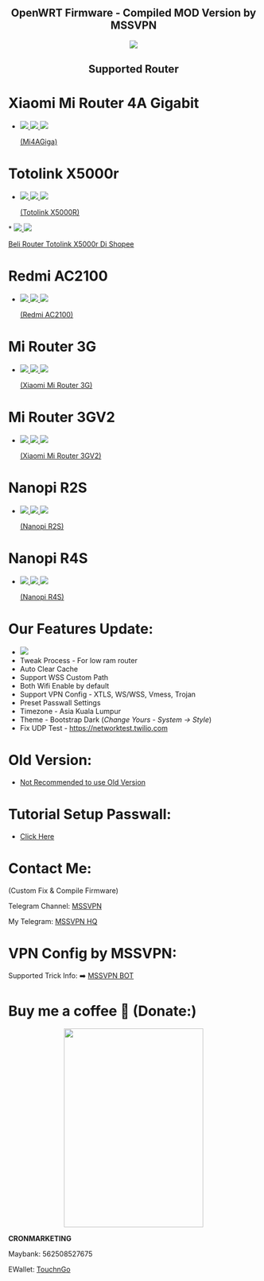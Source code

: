 <h2 align="center">
OpenWRT Firmware - Compiled MOD Version by MSSVPN
</h2>

<p align="center"><img src="https://forum.openwrt.org/uploads/default/original/3X/2/9/2965b316403db302c535cae40139e8c49bbad6e3.png"></p>
<h2 align="center">
Supported Router
</h2>

# Xiaomi Mi Router 4A Gigabit
* <a href="https://github.com/mssvpn/OpenWRT_by_MSSVPN/raw/main/OpenWrt-22.03.0-MSSVPN-V1.2.1%20WSS%20Mi4AGiga.bin"><img src="https://img.shields.io/badge/OpenWRT-22.03.0-orange.svg"> <img src="https://img.shields.io/badge/Passwall-MSSVPN-yellow.svg"> <img src="https://img.shields.io/badge/Version-1.2.1-blue.svg"> <p></p>(Mi4AGiga)</a>

# Totolink X5000r
* <a href="https://github.com/mssvpn/OpenWRT_by_MSSVPN/raw/main/OpenWrt-22.03.0-MSSVPN-V1.2.1%20WSS%20Totolink%20X5000R.bin"><img src="https://img.shields.io/badge/OpenWRT-22.03.0-orange.svg"> <img src="https://img.shields.io/badge/Passwall-MSSVPN-yellow.svg"> <img src="https://img.shields.io/badge/Version-1.2.1-blue.svg"> <p></p>(Totolink X5000R)</a>
<p></p>
* <a href="https://shopee.com.my/TOTOLINK-X5000R-(AX1800)-WiFi-6-MU-MIMO-Gigabit-Wireless-WiFi-Router-OpenWRT-Stock-Firmware-i.234683885.13110314797?xptdk=1953b9a8-c1fe-4f96-a5fa-5397cbacad6c" target="_blank"><img src="https://img.shields.io/badge/Shopee-Trusted!-orange.svg"> <img src="https://img.shields.io/badge/Shopee-SPayLater-blue.svg"> <p></p>Beli Router Totolink X5000r Di Shopee</a>

# Redmi AC2100
* <a href="https://github.com/mssvpn/OpenWRT_by_MSSVPN/raw/main/OpenWrt-22.03.0-MSSVPN-V1.2.1%20WSS%20Redmi%20AC2100.bin"><img src="https://img.shields.io/badge/OpenWRT-22.03.0-orange.svg"> <img src="https://img.shields.io/badge/Passwall-MSSVPN-yellow.svg"> <img src="https://img.shields.io/badge/Version-1.2.1-blue.svg"> <p></p>(Redmi AC2100)</a>

# Mi Router 3G
* <a href="https://github.com/mssvpn/OpenWRT_by_MSSVPN/raw/main/OpenWrt-22.03.0-MSSVPN-V1.2.1%20WSS-Xiaomi_Mi-Router-3G.bin"><img src="https://img.shields.io/badge/OpenWRT-22.03.0-orange.svg"> <img src="https://img.shields.io/badge/Passwall-MSSVPN-yellow.svg"> <img src="https://img.shields.io/badge/Version-1.2.1-blue.svg"> <p></p>(Xiaomi Mi Router 3G)</a>

# Mi Router 3GV2
* <a href="https://github.com/mssvpn/OpenWRT_by_MSSVPN/raw/main/OpenWrt-22.03.0-MSSVPN-V1.2.1%20WSS-Xiaomi_Mi-Router-3GV2.bin"><img src="https://img.shields.io/badge/OpenWRT-22.03.0-orange.svg"> <img src="https://img.shields.io/badge/Passwall-MSSVPN-yellow.svg"> <img src="https://img.shields.io/badge/Version-1.2.1-blue.svg"> <p></p>(Xiaomi Mi Router 3GV2)</a>

# Nanopi R2S
* <a href="https://github.com/mssvpn/OpenWRT_by_MSSVPN/raw/main/Openwrt-22.03.0-MSSVPN-V1.2.1%20WSS%20Nanopi-R2S.img.gz"><img src="https://img.shields.io/badge/OpenWRT-22.03.0-orange.svg"> <img src="https://img.shields.io/badge/Passwall/SSR+/OpenClash-MSSVPN-yellow.svg"> <img src="https://img.shields.io/badge/Version-1.2.1-blue.svg"> <p></p>(Nanopi R2S)</a>

# Nanopi R4S
* <a href="https://github.com/mssvpn/OpenWRT_by_MSSVPN/raw/main/Openwrt-22.03.0-MSSVPN-V1.2.1%20WSS%20Nanopi-R4S.img.gz"><img src="https://img.shields.io/badge/OpenWRT-22.03.0-orange.svg"> <img src="https://img.shields.io/badge/Passwall/SSR+/OpenClash-MSSVPN-yellow.svg"> <img src="https://img.shields.io/badge/Version-1.2.1-blue.svg"> <p></p>(Nanopi R4S)</a>

# Our Features Update:
* <img src="https://img.shields.io/badge/Version-1.2.1-blue.svg">
* Tweak Process - For low ram router
* Auto Clear Cache
* Support WSS Custom Path
* Both Wifi Enable by default
* Support VPN Config - XTLS, WS/WSS, Vmess, Trojan
* Preset Passwall Settings
* Timezone - Asia Kuala Lumpur
* Theme - Bootstrap Dark
(<i>Change Yours - System -> Style</i>)
* Fix UDP Test - https://networktest.twilio.com

# Old Version:
* <a href="https://github.com/mssvpn/OpenWRT_by_MSSVPN/blob/main/Old%20Version/README.md">Not Recommended to use Old Version</a>

# Tutorial Setup Passwall:
* <a href="https://telegra.ph/Cara-Setup-Pass-Wall---OpenWRT-21023-08-31">Click Here</a>

# Contact Me:
(Custom Fix & Compile Firmware)<p></p>
Telegram Channel: <a href="http://t.me/mssvpn">MSSVPN</a><p></p>
My Telegram: <a href="http://t.me/mssvpn_hq">MSSVPN HQ</a><p></p>

# VPN Config by MSSVPN:
Supported Trick Info: ➡️ <a href="https://t.me/mssvpn_bot">MSSVPN BOT</a>

# Buy me a coffee 🧋 (Donate:)
<p align="center"><img src="https://telegra.ph/file/42d7bf79b27dc90b1cd69.jpg" width="280" height="400"></p>
<p></p>
<b>CRONMARKETING</b><p></p>
Maybank: 562508527675<p></p>
EWallet: <a href="https://payment.tngdigital.com.my/sc/bDLnAXzAbu">TouchnGo</a>

